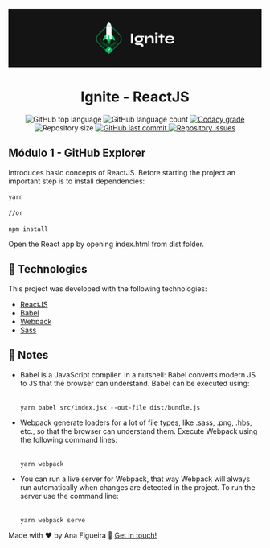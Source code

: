 ![App Preview](https://github.com/NaluFigueira/IgniteReact/blob/main/Ignite.png)

<h1 align="center">
  Ignite - ReactJS
</h1>
<p align="center">
  <img alt="GitHub top language" src="https://img.shields.io/github/languages/top/NaluFigueira/IgniteReact.svg">

  <img alt="GitHub language count" src="https://img.shields.io/github/languages/count/NaluFigueira/IgniteReact.svg">

  <a href="https://www.codacy.com/app/NaluFigueira/IgniteReact?utm_source=github.com&amp;utm_medium=referral&amp;utm_content=NaluFigueira/IgniteReact&amp;utm_campaign=Badge_Grade">
    <img alt="Codacy grade" src="https://img.shields.io/codacy/grade/1b577a07dda843aba09f4bc55d1af8fc.svg">
  </a>

  <img alt="Repository size" src="https://img.shields.io/github/repo-size/NaluFigueira/IgniteReact.svg">
  <a href="https://github.com/NaluFigueira/IgniteReact/commits/master">
    <img alt="GitHub last commit" src="https://img.shields.io/github/last-commit/NaluFigueira/IgniteReact.svg">
  </a>

  <a href="https://github.com/NaluFigueira/IgniteReact/issues">
    <img alt="Repository issues" src="https://img.shields.io/github/issues/NaluFigueira/IgniteReact.svg">
  </a>
</p>



<h2>Módulo 1 - GitHub Explorer</h2>

<p>Introduces basic concepts of ReactJS. Before starting the project an important 
step is to install dependencies:</p>

```
yarn

//or

npm install
```
<p>Open the React app by opening index.html from dist folder.</p>

## :rocket: Technologies

This project was developed with the following technologies:

-  [ReactJS](https://reactjs.org/)
-  [Babel](https://babeljs.io/)
-  [Webpack](https://webpack.js.org/)
-  [Sass](https://sass-lang.com/)

## :pencil: Notes

<ul>
  <li>
    Babel is a JavaScript compiler. In a nutshell: Babel converts modern 
    JS to JS that the browser can understand. Babel can be executed using:
    <br />
    <br />
    
    yarn babel src/index.jsx --out-file dist/bundle.js
  </li>
  <li>
    Webpack generate loaders for a lot of file types, like .sass, .png, .hbs,
    etc., so that the browser can understand them. Execute Webpack using the 
    following command lines:
    <br />
    <br />

    yarn webpack
  </li>
  <li>
    You can run a live server for Webpack, that way Webpack will always run 
    automatically when changes are detected in the project. To run the server 
    use the command line:
    <br />
    <br />

    yarn webpack serve
  </li>
</ul>

Made with ♥ by Ana Figueira :wave: [Get in touch!](https://www.linkedin.com/in/ana-lu%C3%ADsa-chaves-figueira-38792218a/)